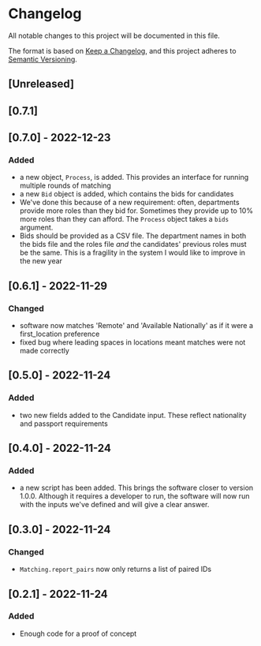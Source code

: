 # Changelog

All notable changes to this project will be documented in this file.

The format is based on [Keep a Changelog](https://keepachangelog.com/en/1.0.0/),
and this project adheres to [Semantic Versioning](https://semver.org/spec/v2.0.0.html).

## [Unreleased]

## [0.7.1]

## [0.7.0] - 2022-12-23
### Added
- a new object, `Process`, is added. This provides an interface for running multiple rounds of matching
- a new `Bid` object is added, which contains the bids for candidates
- We've done this because of a new requirement: often, departments provide more roles than they bid for. Sometimes they
  provide up to 10% more roles than they can afford. The `Process` object takes a `bids` argument.
- Bids should be provided as a CSV file. The department names in both the bids file and the roles file _and_ the
  candidates' previous roles must be the same. This is a fragility in the system I would like to improve in the new year

## [0.6.1] - 2022-11-29
### Changed
- software now matches 'Remote' and 'Available Nationally' as if it were a first_location preference
- fixed bug where leading spaces in locations meant matches were not made correctly

## [0.5.0] - 2022-11-24
### Added
- two new fields added to the Candidate input. These reflect nationality and passport requirements

## [0.4.0] - 2022-11-24
### Added
- a new script has been added. This brings the software closer to version 1.0.0. Although it requires a developer to
  run, the software will now run with the inputs we've defined and will give a clear answer.

## [0.3.0] - 2022-11-24
### Changed
- `Matching.report_pairs` now only returns a list of paired IDs

## [0.2.1] - 2022-11-24
### Added
- Enough code for a proof of concept
